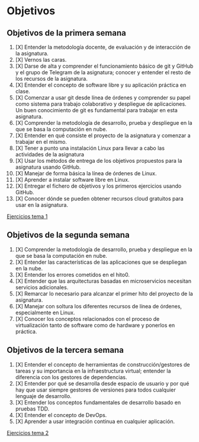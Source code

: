 # Objetivos

## Objetivos de la primera semana
1. [X] Entender la metodología docente, de evaluación y de interacción de la asignatura.
2. [X] Vernos las caras.
3. [X] Darse de alta y comprender el funcionamiento básico de git y GitHub y el grupo de Telegram de la asignatura; conocer y entender el resto de los recursos de la asignatura.
4. [X] Entender el concepto de software libre y su aplicación práctica en clase.
5. [X] Comenzar a usar git desde línea de órdenes y comprender su papel como sistema para trabajo colaborativo y despliegue de aplicaciones. Un buen conocimiento de git es fundamental para trabajar en esta asignatura.
6. [X] Comprender la metodología de desarrollo, prueba y despliegue en la que se basa la computación en nube.
7. [X] Entender en qué consiste el proyecto de la asignatura y comenzar a trabajar en el mismo.
8. [X] Tener a punto una instalación Linux para llevar a cabo las actividades de la asignatura
9. [X] Usar los métodos de entrega de los objetivos propuestos para la asignatura usando GitHub.
10. [X] Manejar de forma básica la línea de órdenes de Linux.
11. [X] Aprender a instalar software libre en Linux.
12. [X] Entregar el fichero de objetivos y los primeros ejercicios usando GitHub.
13. [X] Conocer dónde se pueden obtener recursos cloud gratuitos para usar en la asignatura.

[Ejercicios tema 1](https://github.com/Nastard/EjerciciosCC/tree/main/Ejercicios%20Tema1)

## Objetivos de la segunda semana
1. [X] Comprender la metodología de desarrollo, prueba y despliegue en la que se basa la computación en nube.
2. [X] Entender las características de las aplicaciones que se despliegan en la nube.
3. [X] Entender los errores cometidos en el hito0.
4. [X] Entender que las arquitecturas basadas en microservicios necesitan servicios adicionales.
5. [X] Remarcar lo necesario para alcanzar el primer hito del proyecto de la asignatura.
6. [X] Manejar con soltura los diferentes recursos de línea de órdenes, especialmente en Linux.
7. [X] Conocer los conceptos relacionados con el proceso de virtualización tanto de software como de hardware y ponerlos en práctica.

## Objetivos de la tercera semana
1. [X] Entender el concepto de herramientas de construcción/gestores de tareas y su importancia en la infraestructura virtual; entender la diferencia con los gestores de dependencias.
2. [X] Entender por qué se desarrolla desde espacio de usuario y por qué hay que usar siempre gestores de versiones para todos cualquier lenguaje de desarrollo.
3. [X] Entender los conceptos fundamentales de desarrollo basado en pruebas TDD.
4. [X] Entender el concepto de DevOps.
5. [X] Aprender a usar integración continua en cualquier aplicación.

[Ejercicios tema 2](https://github.com/Nastard/EjerciciosCC/tree/main/Ejercicios%20Tema2)
